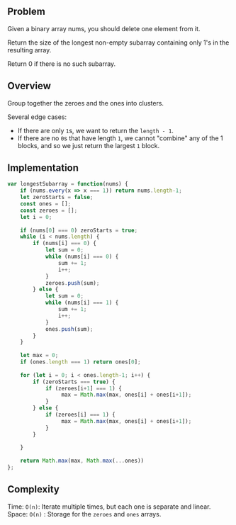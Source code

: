 ## Problem
Given a binary array nums, you should delete one element from it.

Return the size of the longest non-empty subarray containing only 1's in the resulting array.

Return 0 if there is no such subarray.

## Overview
Group together the zeroes and the ones into clusters. 

Several edge cases: 

* If there are only `1`s, we want to return the `length - 1`. 
* If there are no `0`s that have length `1`, we cannot "combine" any of the 1 blocks, and so we just return the largest `1` block. 


## Implementation
```js
var longestSubarray = function(nums) {
    if (nums.every(x => x === 1)) return nums.length-1; 
    let zeroStarts = false; 
    const ones = []; 
    const zeroes = []; 
    let i = 0; 
    
    if (nums[0] === 0) zeroStarts = true; 
    while (i < nums.length) {
        if (nums[i] === 0) {
            let sum = 0; 
            while (nums[i] === 0) {
                sum += 1; 
                i++; 
            }
            zeroes.push(sum); 
        } else {
            let sum = 0; 
            while (nums[i] === 1) {
                sum += 1; 
                i++; 
            }
            ones.push(sum); 
        }
    }
   
    let max = 0; 
    if (ones.length === 1) return ones[0]; 
    
    for (let i = 0; i < ones.length-1; i++) {
        if (zeroStarts === true) {
            if (zeroes[i+1] === 1) {
                 max = Math.max(max, ones[i] + ones[i+1]); 
            }
        } else {
            if (zeroes[i] === 1) {
                 max = Math.max(max, ones[i] + ones[i+1]); 
            }
        }
            
    }
    
    return Math.max(max, Math.max(...ones))
};
```

## Complexity
Time: `O(n)`: Iterate multiple times, but each one is separate and linear. 
Space: `O(n)` : Storage for the `zeroes` and `ones` arrays. 